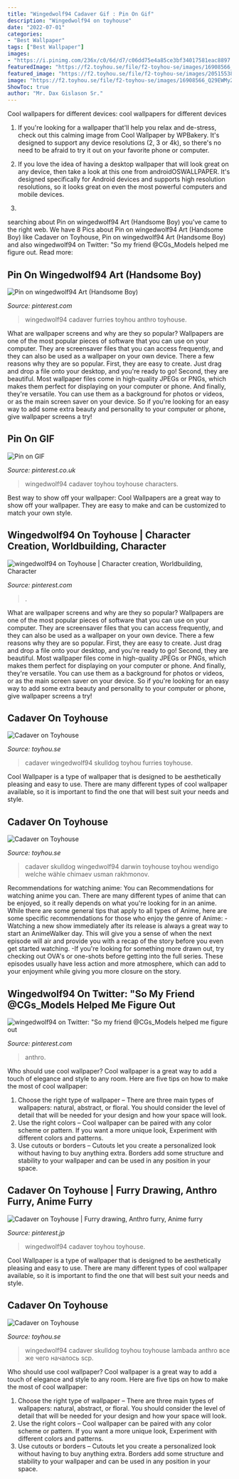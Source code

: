 ```yaml
---
title: "Wingedwolf94 Cadaver Gif : Pin On Gif"
description: "Wingedwolf94 on toyhouse"
date: "2022-07-01"
categories:
- "Best Wallpaper"
tags: ["Best Wallpaper"]
images:
- "https://i.pinimg.com/236x/c0/6d/d7/c06dd75e4a85ce3bf34017581eac8897.jpg?nii=t"
featuredImage: "https://f2.toyhou.se/file/f2-toyhou-se/images/16908566_Q29EWMy2HlQ3RMg.gif?1572307204"
featured_image: "https://f2.toyhou.se/file/f2-toyhou-se/images/20515538_mXYRkR2tgvlE22G.gif"
image: "https://f2.toyhou.se/file/f2-toyhou-se/images/16908566_Q29EWMy2HlQ3RMg.gif?1572307204"
ShowToc: true
author: "Mr. Dax Gislason Sr."
---
```



Cool wallpapers for different devices:
cool wallpapers for different devices 

1. If you're looking for a wallpaper that'll help you relax and de-stress, check out this calming image from Cool Wallpaper by WPBakery. It's designed to support any device resolutions (2, 3 or 4k), so there's no need to be afraid to try it out on your favorite phone or computer.

2. If you love the idea of having a desktop wallpaper that will look great on any device, then take a look at this one from androidOSWALLPAPER. It's designed specifically for Android devices and supports high resolution resolutions, so it looks great on even the most powerful computers and mobile devices.

3.

	

		
searching about Pin on wingedwolf94 Art (Handsome Boy) you've came to the right web. We have 8 Pics about Pin on wingedwolf94 Art (Handsome Boy) like Cadaver on Toyhouse, Pin on wingedwolf94 Art (Handsome Boy) and also wingedwolf94 on Twitter: &quot;So my friend @CGs_Models helped me figure out. Read more:
		
    
## Pin On Wingedwolf94 Art (Handsome Boy)

<img loading=lazy src="https://i.pinimg.com/originals/d4/3c/57/d43c5730370aadd9f9e1072ca8136dd4.gif" onerror="this.onerror=null;this.src='https://tse3.mm.bing.net/th?id=OIP.fYN__gE_jWmoUWIgDehE9AHaE5&amp;pid=15.1';" alt="Pin on wingedwolf94 Art (Handsome Boy)">

_Source: pinterest.com_

>wingedwolf94 cadaver furries toyhou anthro toyhouse. 

	

What are wallpaper screens and why are they so popular?
Wallpapers are one of the most popular pieces of software that you can use on your computer. They are screensaver files that you can access frequently, and they can also be used as a wallpaper on your own device. There a few reasons why they are so popular. First, they are easy to create. Just drag and drop a file onto your desktop, and you're ready to go! Second, they are beautiful. Most wallpaper files come in high-quality JPEGs or PNGs, which makes them perfect for displaying on your computer or phone. And finally, they're versatile. You can use them as a background for photos or videos, or as the main screen saver on your device. So if you're looking for an easy way to add some extra beauty and personality to your computer or phone, give wallpaper screens a try!

    
## Pin On GIF

<img loading=lazy src="https://i.pinimg.com/236x/2e/10/e3/2e10e3e65b09e0e15fc7f9fc240bc339.jpg?nii=t" onerror="this.onerror=null;this.src='https://tse3.mm.bing.net/th?id=OIP.yBr5G1SdSl4l3VuAKPSGKQAAAA&amp;pid=15.1';" alt="Pin on GIF">

_Source: pinterest.co.uk_

>wingedwolf94 cadaver toyhou toyhouse characters. 

	

Best way to show off your wallpaper:
Cool Wallpapers are a great way to show off your wallpaper. They are easy to make and can be customized to match your own style.

    
## Wingedwolf94 On Toyhouse | Character Creation, Worldbuilding, Character

<img loading=lazy src="https://i.pinimg.com/236x/ac/45/61/ac4561dffbbfa81d4778b2ce14247444.jpg?nii=t" onerror="this.onerror=null;this.src='https://tse3.mm.bing.net/th?id=OIP.OcpQpCeaV4_4AFRbHt46QAAAAA&amp;pid=15.1';" alt="wingedwolf94 on Toyhouse | Character creation, Worldbuilding, Character">

_Source: pinterest.com_

>. 

	

What are wallpaper screens and why are they so popular?
Wallpapers are one of the most popular pieces of software that you can use on your computer. They are screensaver files that you can access frequently, and they can also be used as a wallpaper on your own device. There a few reasons why they are so popular. First, they are easy to create. Just drag and drop a file onto your desktop, and you're ready to go! Second, they are beautiful. Most wallpaper files come in high-quality JPEGs or PNGs, which makes them perfect for displaying on your computer or phone. And finally, they're versatile. You can use them as a background for photos or videos, or as the main screen saver on your device. So if you're looking for an easy way to add some extra beauty and personality to your computer or phone, give wallpaper screens a try!

    
## Cadaver On Toyhouse

<img loading=lazy src="https://f2.toyhou.se/file/f2-toyhou-se/images/17513115_gh4DRwOe6Pcm6Yu.gif" onerror="this.onerror=null;this.src='https://tse4.mm.bing.net/th?id=OIP.IXvEot6vxBSYcuaiHOXZXwAAAA&amp;pid=15.1';" alt="Cadaver on Toyhouse">

_Source: toyhou.se_

>cadaver wingedwolf94 skulldog toyhou furries toyhouse. 

	

Cool Wallpaper is a type of wallpaper that is designed to be aesthetically pleasing and easy to use. There are many different types of cool wallpaper available, so it is important to find the one that will best suit your needs and style.

    
## Cadaver On Toyhouse

<img loading=lazy src="https://f2.toyhou.se/file/f2-toyhou-se/images/20515538_mXYRkR2tgvlE22G.gif" onerror="this.onerror=null;this.src='https://tse2.mm.bing.net/th?id=OIP.jFDvAi6TlogQBxrJvdc-wQHaEK&amp;pid=15.1';" alt="Cadaver on Toyhouse">

_Source: toyhou.se_

>cadaver skulldog wingedwolf94 darwin toyhouse toyhou wendigo welche wähle chimaev usman rakhmonov. 

	

Recommendations for watching anime: You can
Recommendations for watching anime you can. There are many different types of anime that can be enjoyed, so it really depends on what you're looking for in an anime. While there are some general tips that apply to all types of Anime, here are some specific recommendations for those who enjoy the genre of Anime: 
-Watching a new show immediately after its release is always a great way to start an AnimeWalker day. This will give you a sense of when the next episode will air and provide you with a recap of the story before you even get started watching. 
-If you're looking for something more drawn out, try checking out OVA's or one-shots before getting into the full series. These episodes usually have less action and more atmosphere, which can add to your enjoyment while giving you more closure on the story.

    
## Wingedwolf94 On Twitter: &quot;So My Friend @CGs_Models Helped Me Figure Out

<img loading=lazy src="https://i.pinimg.com/236x/c0/6d/d7/c06dd75e4a85ce3bf34017581eac8897.jpg?nii=t" onerror="this.onerror=null;this.src='https://tse4.mm.bing.net/th?id=OIP.kM24iq4lHTtHXi6KyYAynAAAAA&amp;pid=15.1';" alt="wingedwolf94 on Twitter: &quot;So my friend @CGs_Models helped me figure out">

_Source: pinterest.com_

>anthro. 

	

Who should use cool wallpaper?
Cool wallpaper is a great way to add a touch of elegance and style to any room. Here are five tips on how to make the most of cool wallpaper: 
1) Choose the right type of wallpaper – There are three main types of wallpapers: natural, abstract, or floral. You should consider the level of detail that will be needed for your design and how your space will look. 
2) Use the right colors – Cool wallpaper can be paired with any color scheme or pattern. If you want a more unique look, Experiment with different colors and patterns. 
3) Use cutouts or borders – Cutouts let you create a personalized look without having to buy anything extra. Borders add some structure and stability to your wallpaper and can be used in any position in your space.

    
## Cadaver On Toyhouse | Furry Drawing, Anthro Furry, Anime Furry

<img loading=lazy src="https://i.pinimg.com/236x/03/ad/94/03ad94bbebf0302bb69cbf72b47951fb.jpg?nii=t" onerror="this.onerror=null;this.src='https://tse3.mm.bing.net/th?id=OIP.DeTt12ahjiQmDLfifjW5DQAAAA&amp;pid=15.1';" alt="Cadaver on Toyhouse | Furry drawing, Anthro furry, Anime furry">

_Source: pinterest.jp_

>wingedwolf94 cadaver toyhou toyhouse. 

	

Cool Wallpaper is a type of wallpaper that is designed to be aesthetically pleasing and easy to use. There are many different types of cool wallpaper available, so it is important to find the one that will best suit your needs and style.

    
## Cadaver On Toyhouse

<img loading=lazy src="https://f2.toyhou.se/file/f2-toyhou-se/images/16908566_Q29EWMy2HlQ3RMg.gif?1572307204" onerror="this.onerror=null;this.src='https://tse4.mm.bing.net/th?id=OIP.pPiiZ26jPUKkbMaq3NuldAHaEh&amp;pid=15.1';" alt="Cadaver on Toyhouse">

_Source: toyhou.se_

>wingedwolf94 cadaver skulldog toyhou toyhouse lambada anthro все же чего началось scp. 

	

Who should use cool wallpaper?
Cool wallpaper is a great way to add a touch of elegance and style to any room. Here are five tips on how to make the most of cool wallpaper: 
1) Choose the right type of wallpaper – There are three main types of wallpapers: natural, abstract, or floral. You should consider the level of detail that will be needed for your design and how your space will look. 
2) Use the right colors – Cool wallpaper can be paired with any color scheme or pattern. If you want a more unique look, Experiment with different colors and patterns. 
3) Use cutouts or borders – Cutouts let you create a personalized look without having to buy anything extra. Borders add some structure and stability to your wallpaper and can be used in any position in your space.

